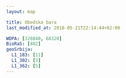 ```yaml
---
layout: map

title: Obedska bara
last_modified_at: 2018-05-21T22:14:44+02:00

WDPA: [328840, 68320]
BioRaS: [402]
geoSrbija:
  L1_183: [11]
  L1_302: [3]
  L1_362: [5]
---
```

